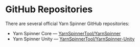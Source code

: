 # GitHub Repositories

There are several official Yarn Spinner GitHub repositories:

* Yarn Spinner Core — [YarnSpinnerTool/YarnSpinner](https://github.com/YarnSpinnerTool/YarnSpinner)
* Yarn Spinner Unity — [YarnSpinnerTool/YarnSpinner-Unity](https://github.com/YarnSpinnerTool/YarnSpinner-Unity)
